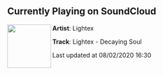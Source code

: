 ## Currently Playing on SoundCloud

[<img align="left" width="100" src="https://i1.sndcdn.com/artworks-gS7U62gmoBymYt2v-9HLFHA-t50x50.jpg">](https://soundcloud.com/lightexmusic/lightex-decaying-soul)

**Artist**: Lightex 

**Track**: Lightex - Decaying Soul

Last updated at 08/02/2020 16:30
